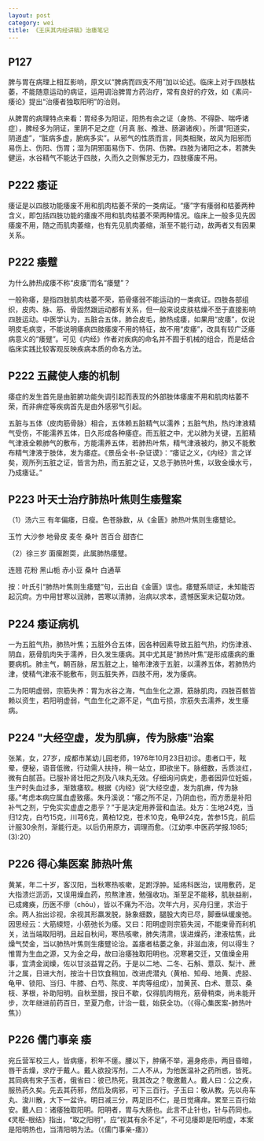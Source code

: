 ```yaml
---
layout: post
category: wei
title: 《王庆其内经讲稿》治痿笔记
---
```


## P127 ##

脾与胃在病理上相互影响，原文以“脾病而四支不用”加以论述。临床上对于四肢枯萎，不能随意运动的病证，运用调治脾胃方药治疗，常有良好的疗效，如《素问-痿论》提出“治痿者独取阳明”的治则。

从脾胃的病理特点来看：胃经多为阳证，阳热有余之证（身热、不得卧、喘呼诸症），脾经多为阴证，里阴不足之症（月真 胀、飧泄、肠澼诸疾）。所谓“阳道实，阴道虚”，“脏病多虚，腑病多实”。从邪气的性质而言，同类相聚，故风为阳邪而易伤上、伤阳、伤胃；湿为阴邪面易伤下、伤阴、伤脾。四肢为诸阳之本，若脾失健运，水谷精气不能达于四肢，久而久之则懈怠无力，四肢痿废不用。

## P222 痿证 ##

痿证是以四肢功能痿废不用和肌肉枯萎不荣的一类病证。“痿”字有痿弱和枯萎两种含义，即包括四肢功能的痿废不用和肌肉枯萎不荣两种情况。临床上一般多见先因痿废不用，随之而肌肉萎缩，也有先见肌肉萎缩，渐至不能行动，故两者又有因果关系。

## P222 痿躄 ##

为什么肺热成痿不称“皮痿”而名“痿躄”？

一般称痿，是指四肢肌肉枯萎不荣，筋骨痿弱不能运动的一类病证。四肢各部组织，皮肉、脉、筋、骨固然跟运动都有关系，但一般来说皮肤枯燥不至于直接影响四肢运动。中医学认为，五脏合五体，肺合皮毛，肺热成痿，如果用“皮痿”，仅说明皮毛病变，不能说明痿病四肢痿废不用的特征，故不用“皮痿”，改具有较广泛痿病意义的“痿躄”。可见《内经》作者对疾病的命名并不囿于机械的组合，而是结合临床实践比较客观反映疾病本质的命名方法。

## P222 五藏使人痿的机制 ##

痿症的发生首先是由脏腑功能失调引起而表现的外部肢体痿废不用和肌肉枯萎不荣，而非痹症等疾病首先是由外感邪气引起。

五脏与五体（皮肉筋骨脉）相合，五体赖五脏精气以濡养；五脏气热，热灼津液精气受伤，不能濡养五体，日久形成各种痿症。而五脏之中，尤以肺为关键，五脏精气津液全赖肺气的敷布，方能濡养五体，若肺热叶焦，精气津液被灼，肺又不能敷布精气津液于肢体，发为痿症。《景岳全书-杂证谟》：“痿证之义，《内经》言之详矣，观所列五脏之证，皆言为热，而五脏之证，又总于肺热叶焦，以致金燥水亏，乃成痿证。”

## P223 叶天士治疗肺热叶焦则生痿躄案 ##

（1）汤六三 有年偏痿，日瘦。色苍脉数，从《金匮》肺热叶焦则生痿躄论。
 	
玉竹 大沙参 地骨皮 麦冬 桑叶 苦百合 甜杏仁

（2）徐三岁 面瘰跗耎，此属肺热痿躄。

连翘 花粉 黑山栀 赤小豆 桑叶 白通草

按：叶氏引“肺热叶焦则生痿躄”句，云出自《金匮》误也。痿躄系顽证，未知能否起沉疴。方中用甘寒以润肺，苦寒以清肺，治病以求本，遗憾医案未记载功效。

## P224 痿证病机 ##

一为五脏气热，肺热叶焦；五脏外合五体，因各种因素导致五脏气热，灼伤津液、阴血，筋骨肌肉失于濡养，日久发生痿病。其中尤其是“肺热叶焦”是形成痿病的重要病机。肺主气，朝百脉，居五脏之上，输布津液于五脏，以濡养五体，若肺热灼津，使精气津液不能敷布，则五脏失养，四肢不用，发为痿病。

二为阳明虚弱，宗筋失养：胃为水谷之海，气血生化之源，筋脉肌肉，四肢百骸皆赖以资生，若阳明虚弱，气血生化之源不足，气血亏损，宗筋失去濡养，发生痿病。

## P224 "大经空虚，发为肌痹，传为脉痿"治案 ##

张某，女，27岁，成都市某幼儿园老师，1976年10月23日初诊。患者口干，眩晕，便秘，语音低微，行动需人扶持，稍一站立，即欲坐下。脉细数，舌质淡红，微有白腻苔。已服补肾壮阳之剂及八味丸无效。仔细询问病史，患者因异位妊娠，生产时失血过多，渐致痿软。根据《内经》说“大经空虚，发为肌痹，传为脉痿。”考虑本病应属血虚致痿。朱丹溪说：“痿之所不足，乃阴血也，而方悉是补阳补气之剂，宁免实实虚虚之患乎？”于是决定用养营和血法。处方：生地24克，当归12克，白芍15克，川芎6克，黄柏12克，苍术10克，龟甲24克，苦参15克，前后计服30余剂，渐能行走。以后仍用原方，调理而愈。（江幼李.中医药学报.1985;(3):20）

## P226 得心集医案 肺热叶焦 ##

黄某，年二十岁，客汉阳，当秋寒热咳嗽，足跗浮肿。延疡科医治，误用敷药，足大指溃烂沥沥，又误用燥血药，煎熬津液，勉强收功。渐至足不能移，肌肤益削，已成瘫痪，历医不瘳（chōu），皆以不痛为不治。次年六月，买舟归里，求治于余。两人抬出诊视，余视其形羸发脱，脉象细数，腿股大肉已尽，脚垂纵缓废弛。因思经云：大筋緛短，小筋弛长为痿。又曰：阳明虚则宗筋失润，不能束骨而利机关，法当端取阳明。且起自秋间，寒热咳嗽，肺失清肃，误进燥药，津液枯焦，此燥气焚金，当以肺热叶焦则生痿躄论治。盖痿者枯萎之象，非滋血液，何以得生？惟胃为生血之源，又为金之母，故曰治痿独取阳明也。况寒暑交迁，又值燥金用事，宜清金润燥，佐以甘淡益胃之药。于是以二地、二冬、石斛、薏苡、梨汁、蔗汁之属，日进大剂，按治十日饮食稍加，改进虎潜丸（黄柏、知母、地黄、虎胫、龟甲、锁阳、当归、牛膝、白芍、陈皮、羊肉等组成），加黄芪、白术、薏苡、桑枝、茅根，补助阳明。自秋至腊，按日不歇，仅得肌肉稍充，筋骨稍束，尚未能开步，次年继进前药百日，至夏乃愈，计治一载，始获全功。（《得心集医案-肺热叶焦》）

## P226 儒门事亲 痿 ##

宛丘营军校三人，皆病痿，积年不瘥。腰以下，肿痛不举，遍身疮赤，两目昏暗，唇干舌燥，求疗于戴人。戴人欲投泻剂，二人不从，为他医温补之药所惑，皆死。其同病有宋子玉者，俄省曰：彼已热死，我其改之？敬邀戴人。戴人曰：公之疾，服热药久矣。先去其药邪，然后及病邪，可下三百行。子玉曰：敬从教。先以舟车丸、浚川散，大下一盆许。明日减三分，两足旧不仁，是日觉痛痒。累至三百行始安。戴人曰：诸痿独取阳明。阳明者，胃与大肠也。此言不止针也，针与药同也。《灵枢-根结》指出，“取之阳明”，应“视其有余不足”，不可见痿即是阳明虚，本案是阳明热也，当清阳明为法。（《儒门事亲-痿》）
